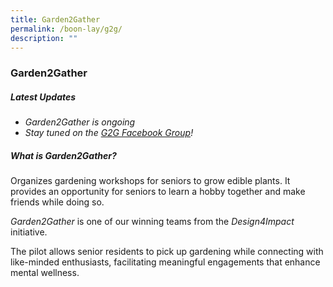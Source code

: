 ```yaml
---
title: Garden2Gather
permalink: /boon-lay/g2g/
description: ""
---
```

### **Garden2Gather** 

##### **Latest Updates**
* *Garden2Gather is ongoing*
* *Stay tuned on the [G2G Facebook Group](https://www.facebook.com/groups/garden2gather)!*

##### **What is Garden2Gather?**
Organizes gardening workshops for seniors to grow edible plants. It provides an opportunity for seniors to learn a hobby together and make friends while doing so.  

*Garden2Gather* is one of our winning teams from the *Design4Impact* initiative.

The pilot allows senior residents to pick up gardening while connecting with like-minded enthusiasts, facilitating meaningful engagements that enhance mental wellness.